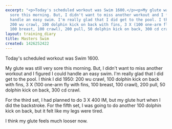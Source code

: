 ```yaml
---
excerpt: "<p>Today's scheduled workout was Swim 1600.</p><p>My glute was still very
  sore this morning. But, I didn't want to miss another workout and I figured I could
  handle an easy swim. I'm really glad that I did get to the pool. I think I did 1950:
  200 wu crawl, 100 dolphin kick on back with fins, 3 X (100 one-arm fly with fins,
  100 breast, 100 crawl), 200 pull, 50 dolphin kick on back, 300 cd crawl.</p>"
layout: training_diary
title: Masters Swim
created: 1426252422
---
```

<p>Today's scheduled workout was Swim 1600.</p><p>My glute was still very sore this morning. But, I didn't want to miss another workout and I figured I could handle an easy swim. I'm really glad that I did get to the pool. I think I did 1950: 200 wu crawl, 100 dolphin kick on back with fins, 3 X (100 one-arm fly with fins, 100 breast, 100 crawl), 200 pull, 50 dolphin kick on back, 300 cd crawl.</p><p>For the third set, I had planned to do 3 X 400 IM, but my glute hurt when I did the backstroke. For the fifth set, I was going to do another 100 dolphin kick on back, but it felt like my legs were tired.</p><p>I think my glute feels much looser now.</p>
